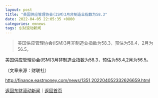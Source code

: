 ```yaml
---
layout: post
title: "美国供应管理协会(ISM)3月非制造业指数为58.3"
date: 2022-04-05 22:05:35 +0800
categories: emnews
tags: 东财滚动新闻
---
```

> 美国供应管理协会(ISM)3月非制造业指数为58.3，预估为58.4，2月为56.5。

<p>美国供应管理协会(ISM)3月非制造业指数为58.3，预估为58.4,2月为56.5。</p><p class="em_media">（文章来源：财联社）</p>

<http://finance.eastmoney.com/news/1351,202204052332626659.html>

[返回东财滚动新闻](//finews.withounder.com/emnews/)｜[返回首页](//finews.withounder.com/)